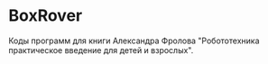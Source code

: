 # BoxRover

Коды программ для книги Александра Фролова "Робототехника практическое введение для детей и взрослых".

